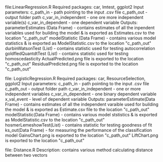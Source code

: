 file:LinearRegression.R
Required packages: car, lmtest, ggplot2
Input parameters: 
                  c_path_in - path pointing to the input .csv file
                  c_path_out - output folder path
                  c_var_in_independent - one ore more independent variable(s)
                  c_var_in_dependent - one dependent variable
Outputs: 
          parameterEstimates (Data Frame) - contains estimates of all the inpendent variables used for building the model &
                                           is exported as Estimates.csv to the location "c_path_out"
          modelStatistic (Data Frame)     - contains various model statistics & is exported as ModelStatistic.csv to the location                                                    "c_path_out"
          durbinWatsonTest (List)        - contains statistic used for testing autocorrelation
          goldfledQuantdtTest (List)     - contains statistic used for testing homoscedasticity
          ActualPredicted.png file is exported to the location "c_path_out"
          ResidualPredicted.png file is exported to the location "c_path_out"

file: LogisticRegression.R
Required packages: car, ResourceSelection, ggplot2
Input parameters: c_path_in - path pointing to the input .csv file
				          c_path_out - output folder path
				          c_var_in_independent - one or more independent variables
				          c_var_in_dependent - one binary dependent variable
				          x_val_event - level of dependent variable
Outputs: parameterEstimate(Data Frame) - contains estimates of all the independent varaible used for building the model &
										                     is exported as Estimate.csv file to the location "c_path_out"
		     modelStatistic(Data Frame) - contains various model ststistics & is exported as ModelStatistic.csv to the location                                                 "c_path_out"
		     hosmerLemeshowTest(List)   - contains statistic for testing goodness of fit
		     ks_out(Data Frame) - for measuring the performance of the classification model
		     GainsChart.png is exported to the location "c_path_out"
		     LiftChart.png is exported to the location "c_path_out"
		 
file: Distance.R
Description: contains various method calculating distance between two vectors

